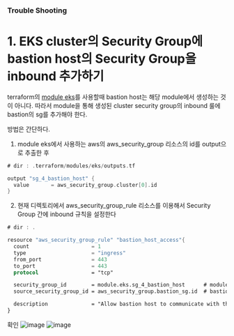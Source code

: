 ### Trouble Shooting

# 1. EKS cluster의 Security Group에 bastion host의 Security Group을 inbound 추가하기

terraform의 [module eks](https://registry.terraform.io/modules/terraform-aws-modules/eks/aws/latest)를 사용할때 bastion host는 해당 module에서 생성하는 것이 아니다.
따라서 module을 통해 생성된 cluster security group의 inbound 룰에 bastion의 sg를 추가해야 한다.

방법은 간단하다. 
1. module eks에서 사용하는 aws의 aws_security_group 리소스의 id를 output으로 추출한 후
```swift 
# dir : .terraform/modules/eks/outputs.tf

output "sg_4_bastion_host" {
  value       = aws_security_group.cluster[0].id
}

```

2. 현재 디렉토리에서 aws_security_group_rule 리소스를 이용해서 Security Group 간에 inbound 규칙을 설정한다
```swift
# dir : .

resource "aws_security_group_rule" "bastion_host_access"{
  count                    = 1
  type                     = "ingress"
  from_port                = 443
  to_port                  = 443
  protocol                 = "tcp"

  security_group_id        = module.eks.sg_4_bastion_host      # module eks에서 생성된 security group
  source_security_group_id = aws_security_group.bastion_sg.id  # bastion host의 security group

  description              = "Allow bastion host to communicate with the EKS cluster API."
}

```

확인
![image](https://user-images.githubusercontent.com/57426066/119417027-ea7b6500-bd2f-11eb-96fa-88cfe93812fa.png)
![image](https://user-images.githubusercontent.com/57426066/119417074-02eb7f80-bd30-11eb-87d8-80333d7a6a78.png)









